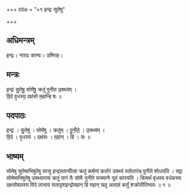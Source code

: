 +++
title = "०१ इन्द्रः सुतेषु"

+++
## अधिमन्त्रम्
इन्द्रः। नारदः काण्वः। उष्णिक्।

## मन्त्रः
इन्द्रः॑ सु॒तेषु॒ सोमे॑षु॒ क्रतुं॑ पुनीत उ॒क्थ्य॑म् ।  
वि॒दे वृ॒धस्य॒ दक्ष॑सो म॒हान्हि षः ॥

## पदपाठः
इन्द्रः॑ । सु॒तेषु॑ । सोमे॑षु । क्रतु॑म् । पु॒नी॒ते॒ । उ॒क्थ्य॑म् ।  
वि॒दे । वृ॒धस्य॑ । दक्ष॑सः । म॒हान् । हि । सः ॥

## भाष्यम्
सोमेषु सुतेष्वभिषुतेषु सत्सु इन्द्रस्तान्पीत्वा क्रतुं कर्मणां कर्तारं उक्थ्यं स्तोतारंच् पुनीते शोधयति । यद्वा सोमेष्वभिषुतेषु उक्थ्यारव्यं क्रतुं यागं तैः सोमैः पुनीते यजमानैः पूतं कारयति । किमर्थं वृधस्य वर्धकस्य दक्षसोबलस्य विदे लाभाय सतादृशइन्द्रोमहान् हि महान् ख्लु अतएवं कर्तुं शक्रोतीतिभावः ॥ १ ॥